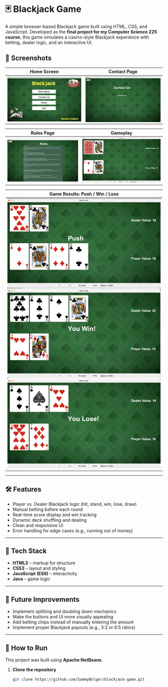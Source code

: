 # 🃏 Blackjack Game

A simple browser-based Blackjack game built using HTML, CSS, and JavaScript. Developed as the **final project for my Computer Science 225 course**, this game simulates a casino-style Blackjack experience with betting, dealer logic, and an interactive UI.

## 📸 Screenshots

| Home Screen | Contact Page |
|-------------|--------------|
| ![Home](screenshots/home.jpg) | ![Contact](screenshots/contact.jpg) |

| Rules Page | Gameplay |
|------------|----------|
| ![Rules](screenshots/rules.jpg) | ![Play](screenshots/play.jpg) |

| Game Results: Push / Win / Lose |
|---------------------------------|
| ![Push](screenshots/push.jpg) ![Win](screenshots/win.jpg) ![Lose](screenshots/lose.jpg) |

---

## 🛠️ Features

- Player vs. Dealer Blackjack logic (hit, stand, win, lose, draw)
- Manual betting before each round
- Real-time score display and win tracking
- Dynamic deck shuffling and dealing
- Clean and responsive UI
- Error handling for edge cases (e.g., running out of money)

---

## 🧰 Tech Stack

- **HTML5** – markup for structure
- **CSS3** – layout and styling
- **JavaScript (ES6)** – interactivity
- **Java** – game logic

---

## 🔮 Future Improvements

- Implement splitting and doubling down mechanics
- Make the buttons and UI more visually appealing
- Add betting chips instead of manually entering the amount
- Implement proper Blackjack payouts (e.g., 3:2 or 6:5 ratios)

---

## 🚀 How to Run

This project was built using **Apache NetBeans**.

1. **Clone the repository**
   ```bash
   git clone https://github.com/SammyBolger/blackjack-game.git
